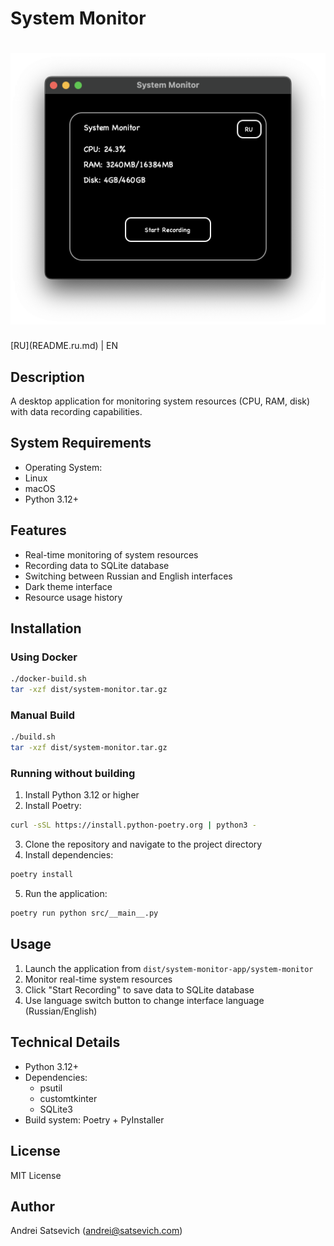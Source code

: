 # System Monitor
<h1 align="center">
    <picture>
        <source media="(prefers-color-scheme: dark)" srcset=".github/interface_en.png">
        <img width="690" src=".github/interface_en.png" alt="System Monitor">
    </picture>
</h1>
[RU](README.ru.md) | EN

## Description
A desktop application for monitoring system resources (CPU, RAM, disk) with data recording capabilities.

## System Requirements
- Operating System:
- Linux
- macOS
- Python 3.12+

## Features
- Real-time monitoring of system resources
- Recording data to SQLite database
- Switching between Russian and English interfaces
- Dark theme interface
- Resource usage history

## Installation

### Using Docker
```bash
./docker-build.sh
tar -xzf dist/system-monitor.tar.gz
```

### Manual Build
```bash
./build.sh
tar -xzf dist/system-monitor.tar.gz
```

### Running without building
1. Install Python 3.12 or higher
2. Install Poetry:
```bash
curl -sSL https://install.python-poetry.org | python3 -
```
3. Clone the repository and navigate to the project directory
4. Install dependencies:
```bash
poetry install
```
5. Run the application:
```bash
poetry run python src/__main__.py
```

## Usage
1. Launch the application from `dist/system-monitor-app/system-monitor`
2. Monitor real-time system resources
3. Click "Start Recording" to save data to SQLite database
4. Use language switch button to change interface language (Russian/English)

## Technical Details
- Python 3.12+
- Dependencies:
  - psutil
  - customtkinter
  - SQLite3
- Build system: Poetry + PyInstaller

## License
MIT License

## Author
Andrei Satsevich (andrei@satsevich.com)